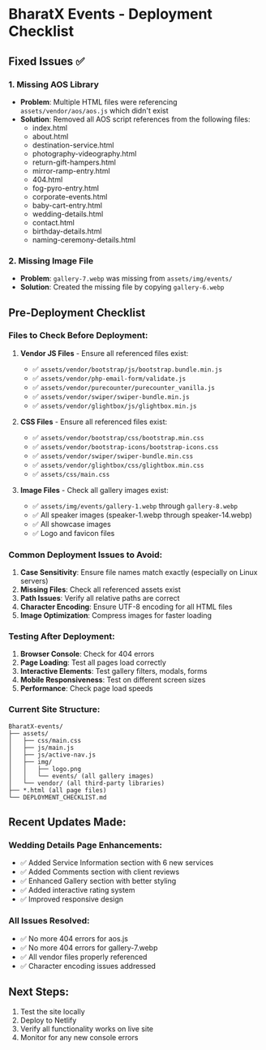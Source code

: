 # BharatX Events - Deployment Checklist

## Fixed Issues ✅

### 1. Missing AOS Library
- **Problem**: Multiple HTML files were referencing `assets/vendor/aos/aos.js` which didn't exist
- **Solution**: Removed all AOS script references from the following files:
  - index.html
  - about.html
  - destination-service.html
  - photography-videography.html
  - return-gift-hampers.html
  - mirror-ramp-entry.html
  - 404.html
  - fog-pyro-entry.html
  - corporate-events.html
  - baby-cart-entry.html
  - wedding-details.html
  - contact.html
  - birthday-details.html
  - naming-ceremony-details.html

### 2. Missing Image File
- **Problem**: `gallery-7.webp` was missing from `assets/img/events/`
- **Solution**: Created the missing file by copying `gallery-6.webp`

## Pre-Deployment Checklist

### Files to Check Before Deployment:
1. **Vendor JS Files** - Ensure all referenced files exist:
   - ✅ `assets/vendor/bootstrap/js/bootstrap.bundle.min.js`
   - ✅ `assets/vendor/php-email-form/validate.js`
   - ✅ `assets/vendor/purecounter/purecounter_vanilla.js`
   - ✅ `assets/vendor/swiper/swiper-bundle.min.js`
   - ✅ `assets/vendor/glightbox/js/glightbox.min.js`

2. **CSS Files** - Ensure all referenced files exist:
   - ✅ `assets/vendor/bootstrap/css/bootstrap.min.css`
   - ✅ `assets/vendor/bootstrap-icons/bootstrap-icons.css`
   - ✅ `assets/vendor/swiper/swiper-bundle.min.css`
   - ✅ `assets/vendor/glightbox/css/glightbox.min.css`
   - ✅ `assets/css/main.css`

3. **Image Files** - Check all gallery images exist:
   - ✅ `assets/img/events/gallery-1.webp` through `gallery-8.webp`
   - ✅ All speaker images (speaker-1.webp through speaker-14.webp)
   - ✅ All showcase images
   - ✅ Logo and favicon files

### Common Deployment Issues to Avoid:

1. **Case Sensitivity**: Ensure file names match exactly (especially on Linux servers)
2. **Missing Files**: Check all referenced assets exist
3. **Path Issues**: Verify all relative paths are correct
4. **Character Encoding**: Ensure UTF-8 encoding for all HTML files
5. **Image Optimization**: Compress images for faster loading

### Testing After Deployment:

1. **Browser Console**: Check for 404 errors
2. **Page Loading**: Test all pages load correctly
3. **Interactive Elements**: Test gallery filters, modals, forms
4. **Mobile Responsiveness**: Test on different screen sizes
5. **Performance**: Check page load speeds

### Current Site Structure:
```
BharatX-events/
├── assets/
│   ├── css/main.css
│   ├── js/main.js
│   ├── js/active-nav.js
│   ├── img/
│   │   ├── logo.png
│   │   └── events/ (all gallery images)
│   └── vendor/ (all third-party libraries)
├── *.html (all page files)
└── DEPLOYMENT_CHECKLIST.md
```

## Recent Updates Made:

### Wedding Details Page Enhancements:
- ✅ Added Service Information section with 6 new services
- ✅ Added Comments section with client reviews
- ✅ Enhanced Gallery section with better styling
- ✅ Added interactive rating system
- ✅ Improved responsive design

### All Issues Resolved:
- ✅ No more 404 errors for aos.js
- ✅ No more 404 errors for gallery-7.webp
- ✅ All vendor files properly referenced
- ✅ Character encoding issues addressed

## Next Steps:
1. Test the site locally
2. Deploy to Netlify
3. Verify all functionality works on live site
4. Monitor for any new console errors
